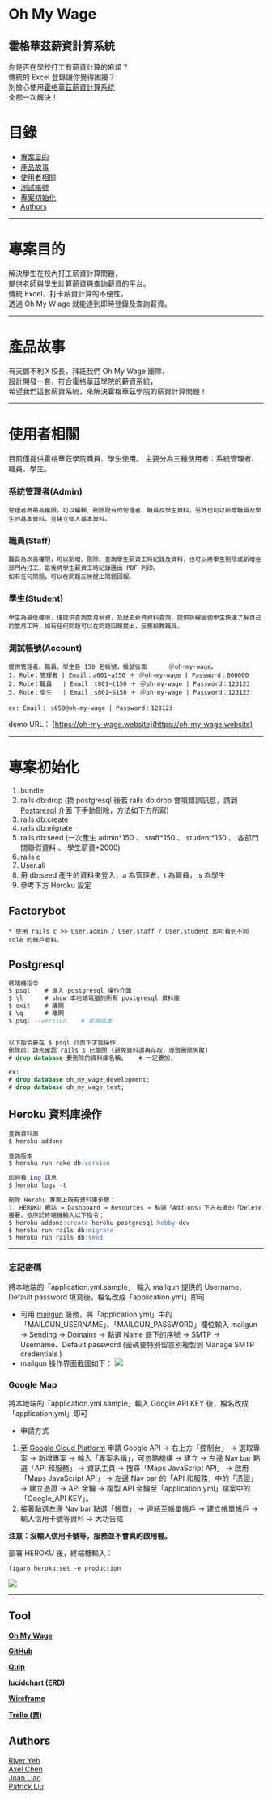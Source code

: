 # Oh My Wage

## 霍格華茲薪資計算系統

你是否在學校打工有薪資計算的麻煩？  
傳統的 Excel 登錄讓你覺得困擾？  
別擔心使用[霍格華茲薪資計算系統](https://oh-my-wage.website)  
全部一次解決！

# 目錄

- [專案目的](#專案目的)
- [產品故事](#產品故事)
- [使用者相關](#使用者相關)
- [測試帳號](<#測試帳號(Account)>)
- [專案初始化](#專案初始化)
- [Authors](#Authors)

---

# 專案目的

解決學生在校內打工薪資計算問題，  
提供老師與學生計算薪資與查詢薪資的平台。  
傳統 Excel、打卡薪資計算的不便性，  
透過 Oh My Ｗ age 就能達到即時登錄及查詢薪資。

---

# 產品故事

有天鄧不利Ｘ校長，拜託我們 Oh My Wage 團隊，  
設計開發一套，符合霍格華茲學院的薪資系統，  
希望我們這套薪資系統，來解決霍格華茲學院的薪資計算問題！

---

# 使用者相關

目前僅提供霍格華茲學院職員、學生使用。
主要分為三種使用者：系統管理者、職員、學生。

### 系統管理者(Admin)

    管理者為最高權限，可以編輯、刪除現有的管理者、職員及學生資料，另外也可以新增職員及學生的基本資料，並建立個人基本資料。

### 職員(Staff)

    職員為次高權限，可以新增、刪除、查詢學生薪資工時紀錄及資料，也可以將學生剔除或新增在部門內打工，最後將學生薪資工時紀錄匯出 PDF 列印。
    如有任何問題，可以在問題反映提出問題回報。

### 學生(Student)

    學生為最低權限，僅提供查詢當月薪資，及歷史薪資資料查詢，提供折線圖使學生快速了解自己的當月工時，如有任何問題可以在問題回報提出，反應給教職員。

### 測試帳號(Account)

    提供管理者、職員、學生各 150 名帳號，帳號後面 _____＠oh-my-wage。
    1. Role：管理者 | Email：a001~a150 ＋ ＠oh-my-wage | Password：000000
    2. Role：職員   | Email：t001~t150 ＋ ＠oh-my-wage | Password：123123
    3. Role：學生   | Email：s001~S150 ＋ ＠oh-my-wage | Password：123123

    ex: Email： s059@oh-my-wage | Password：123123

demo URL： [https://oh-my-wage.website](https://oh-my-wage.website)

---

# 專案初始化

1. bundle
2. rails db:drop
   (換 postgresql 後若 rails db:drop 會噴錯誤訊息，請到 [Postgresql](#Postgresql) 介面 下手動刪除，方法如下方所寫)
3. rails db:create
4. rails db:migrate
5. rails db:seed
   (一次產生 admin\*150 、 staff\*150 、 student\*150 、 各部門 關聯假資料 、 學生薪資\*2000)
6. rails c
7. User.all
8. 用 db:seed 產生的資料來登入，a 為管理者，t 為職員， s 為學生
9. 參考下方 Heroku 設定

## Factorybot

    * 使用 rails c >> User.admin / User.staff / User.student 即可看到不同 role 的帳戶資料。

## Postgresql

```sql
終端機指令
$ psql    # 進入 postgresql 操作介面
$ \l      # show 本地端電腦的所有 postgresql 資料庫
$ exit    # 離開
$ \q      # 離開
$ psql --version    # 查詢版本


以下指令要在 $ psql 介面下才能操作
刪除前，請先確認 rails s 已關閉 (避免資料還再存取，導致刪除失敗)
# drop database 要刪除的資料庫名稱;    # 一定要加;

ex:
# drop database oh_my_wage_development;
# drop database oh_my_wage_test;
```

## Heroku 資料庫操作

```sql
查詢資料庫
$ heroku addons

查詢版本
$ heroku run rake db:version

即時看 Log 訊息
$ heroku logs -t

刪除 Heroku 專案上既有資料庫步驟：
1. HEROKU 網站 → Dashboard → Resources → 點選「Add-ons」下方右邊的「Delete Add-on」
接著，依序於終端機輸入以下指令：
$ heroku addons:create heroku-postgresql:hobby-dev
$ heroku run rails db:migrate
$ heroku run rails db:seed
```

---

### 忘記密碼

將本地端的「application.yml.sample」 輸入 mailgun 提供的 Username、Default password 填寫後，檔名改成「application.yml」即可

- 可用 [mailgun](https://www.mailgun.com/) 服務，將「application.yml」中的「MAILGUN_USERNAME」、「MAILGUN_PASSWORD」欄位輸入 mailgun → Sending → Domains → 點選 Name 底下的序號 → SMTP → Username、Default password (密碼要特別留意別複製到 Manage SMTP credentials )
- mailgun 操作界面截圖如下：
  ![](https://i.imgur.com/icOLtzG.png)

### Google Map

將本地端的「application.yml.sample」輸入 Google API KEY 後，檔名改成「application.yml」即可

- 申請方式

1. 至 [Google Cloud Platform](https://console.cloud.google.com) 申請 Google API → 右上方「控制台」 → 選取專案 → 新增專案 → 輸入「專案名稱」，可忽略機構 → 建立 → 左邊 Nav bar 點選「API 和服務」 → 資訊主頁 → 搜尋「Maps JavaScript API」 → 啟用「Maps JavaScript API」 → 左邊 Nav bar 的「API 和服務」中的「憑證」 → 建立憑證 → API 金鑰 → 複製 API 金鑰至「application.yml」檔案中的「Google_API KEY」。
1. 接著點選左邊 Nav bar 點選「帳單」 → 連結至帳單帳戶 → 建立帳單帳戶 → 輸入信用卡號等資料 → 大功告成

**注意：沒輸入信用卡號等，服務並不會真的啟用喔。**

部署 HEROKU 後，終端機輸入：

```ruby=
figaro heroku:set -e production
```

![](https://i.imgur.com/9WGxbDG.png)

---

## Tool

[**Oh My Wage**](https://oh-my-wage.website/)

[**GitHub**](https://github.com/River-Ye/oh_my_wage/)

[**Quip**](https://riverye.quip.com/OcZAOAihsSC)

[**lucidchart (ERD)**](https://www.lucidchart.com/documents/edit/52440e0b-0748-4620-9b85-6fbf4642601b)

[**Wireframe**](https://whimsical.com/JgPoSu5DBGz4kNfxC9S99L)

[**Trello (票)**](https://trello.com/oh_my_wage)

## Authors

[River Yeh](https://github.com/River-Ye)  
[Axel Chen](https://github.com/Axelchen)  
[Joan Liao](https://github.com/joanliao0525)  
[Patrick Liu](https://github.com/Patrick0906)
